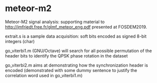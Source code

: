 # meteor-m2
Meteor-M2 signal analysis: supporting material to http://jmfriedt.free.fr/glmf_meteor_eng.pdf presented at FOSDEM2019.

extrait.s is a sample data acquisition: soft bits encoded as signed 8-bit integers (char)

go_viterbi1.m (GNU/Octave) will search for all possible permutation of the header bits to identify the QPSK phase rotation in the dataset

go_viterbi2.m aims at demonstrating how the synchronization header is encoded (demonstrated with some dummy sentence to justify the correlation word used in go_viterbi1.m)
